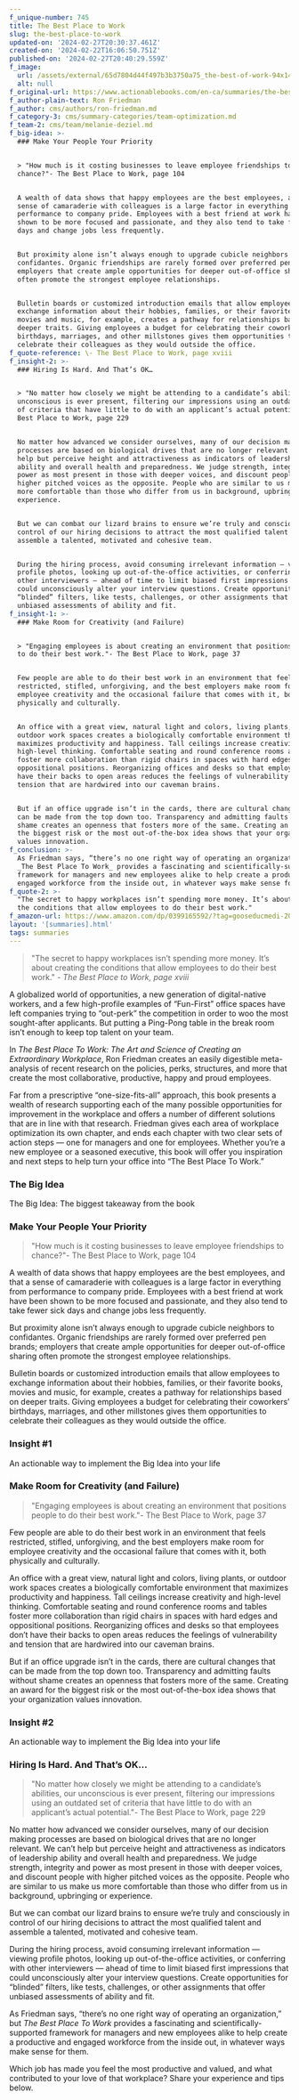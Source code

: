 ```yaml
---
f_unique-number: 745
title: The Best Place to Work
slug: the-best-place-to-work
updated-on: '2024-02-27T20:30:37.461Z'
created-on: '2024-02-22T16:06:50.751Z'
published-on: '2024-02-27T20:40:29.559Z'
f_image:
  url: /assets/external/65d7804d44f497b3b3750a75_the-best-of-work-94x144.jpeg
  alt: null
f_original-url: https://www.actionablebooks.com/en-ca/summaries/the-best-place-to-work/
f_author-plain-text: Ron Friedman
f_author: cms/authors/ron-friedman.md
f_category-3: cms/summary-categories/team-optimization.md
f_team-2: cms/team/melanie-deziel.md
f_big-idea: >-
  ### Make Your People Your Priority


  > "How much is it costing businesses to leave employee friendships to
  chance?"- The Best Place to Work, page 104


  A wealth of data shows that happy employees are the best employees, and that a
  sense of camaraderie with colleagues is a large factor in everything from
  performance to company pride. Employees with a best friend at work have been
  shown to be more focused and passionate, and they also tend to take fewer sick
  days and change jobs less frequently.


  But proximity alone isn’t always enough to upgrade cubicle neighbors to
  confidantes. Organic friendships are rarely formed over preferred pen brands;
  employers that create ample opportunities for deeper out-of-office sharing
  often promote the strongest employee relationships.


  Bulletin boards or customized introduction emails that allow employees to
  exchange information about their hobbies, families, or their favorite books,
  movies and music, for example, creates a pathway for relationships based on
  deeper traits. Giving employees a budget for celebrating their coworkers’
  birthdays, marriages, and other millstones gives them opportunities to
  celebrate their colleagues as they would outside the office.
f_quote-reference: \- The Best Place to Work, page xviii
f_insight-2: >-
  ### Hiring Is Hard. And That’s OK…


  > "No matter how closely we might be attending to a candidate’s abilities, our
  unconscious is ever present, filtering our impressions using an outdated set
  of criteria that have little to do with an applicant’s actual potential."- The
  Best Place to Work, page 229


  No matter how advanced we consider ourselves, many of our decision making
  processes are based on biological drives that are no longer relevant. We can’t
  help but perceive height and attractiveness as indicators of leadership
  ability and overall health and preparedness. We judge strength, integrity and
  power as most present in those with deeper voices, and discount people with
  higher pitched voices as the opposite. People who are similar to us make us
  more comfortable than those who differ from us in background, upbringing or
  experience.


  But we can combat our lizard brains to ensure we’re truly and consciously in
  control of our hiring decisions to attract the most qualified talent and
  assemble a talented, motivated and cohesive team.


  During the hiring process, avoid consuming irrelevant information — viewing
  profile photos, looking up out-of-the-office activities, or conferring with
  other interviewers — ahead of time to limit biased first impressions that
  could unconsciously alter your interview questions. Create opportunities for
  “blinded” filters, like tests, challenges, or other assignments that offer
  unbiased assessments of ability and fit.
f_insight-1: >-
  ### Make Room for Creativity (and Failure)


  > "Engaging employees is about creating an environment that positions people
  to do their best work."- The Best Place to Work, page 37


  Few people are able to do their best work in an environment that feels
  restricted, stifled, unforgiving, and the best employers make room for
  employee creativity and the occasional failure that comes with it, both
  physically and culturally.


  An office with a great view, natural light and colors, living plants, or
  outdoor work spaces creates a biologically comfortable environment that
  maximizes productivity and happiness. Tall ceilings increase creativity and
  high-level thinking. Comfortable seating and round conference rooms and tables
  foster more collaboration than rigid chairs in spaces with hard edges and
  oppositional positions. Reorganizing offices and desks so that employees don’t
  have their backs to open areas reduces the feelings of vulnerability and
  tension that are hardwired into our caveman brains.


  But if an office upgrade isn’t in the cards, there are cultural changes that
  can be made from the top down too. Transparency and admitting faults without
  shame creates an openness that fosters more of the same. Creating an award for
  the biggest risk or the most out-of-the-box idea shows that your organization
  values innovation.
f_conclusion: >-
  As Friedman says, “there’s no one right way of operating an organization,” but
  _The Best Place To Work_ provides a fascinating and scientifically-supported
  framework for managers and new employees alike to help create a productive and
  engaged workforce from the inside out, in whatever ways make sense for them.
f_quote-2: >-
  "The secret to happy workplaces isn’t spending more money. It’s about creating
  the conditions that allow employees to do their best work."
f_amazon-url: https://www.amazon.com/dp/0399165592/?tag=gooseducmedi-20
layout: '[summaries].html'
tags: summaries
---
```


> "The secret to happy workplaces isn’t spending more money. It’s about creating the conditions that allow employees to do their best work." _\- The Best Place to Work, page xviii_

A globalized world of opportunities, a new generation of digital-native workers, and a few high-profile examples of “Fun-First” office spaces have left companies trying to “out-perk” the competition in order to woo the most sought-after applicants. But putting a Ping-Pong table in the break room isn’t enough to keep top talent on your team.

In _The Best Place To Work: The Art and Science of Creating an Extraordinary Workplace_, Ron Friedman creates an easily digestible meta-analysis of recent research on the policies, perks, structures, and more that create the most collaborative, productive, happy and proud employees.

Far from a prescriptive “one-size-fits-all” approach, this book presents a wealth of research supporting each of the many possible opportunities for improvement in the workplace and offers a number of different solutions that are in line with that research. Friedman gives each area of workplace optimization its own chapter, and ends each chapter with two clear sets of action steps — one for managers and one for employees. Whether you’re a new employee or a seasoned executive, this book will offer you inspiration and next steps to help turn your office into “The Best Place To Work.”

### The Big Idea

The Big Idea: The biggest takeaway from the book

### Make Your People Your Priority

> "How much is it costing businesses to leave employee friendships to chance?"- The Best Place to Work, page 104

A wealth of data shows that happy employees are the best employees, and that a sense of camaraderie with colleagues is a large factor in everything from performance to company pride. Employees with a best friend at work have been shown to be more focused and passionate, and they also tend to take fewer sick days and change jobs less frequently.

But proximity alone isn’t always enough to upgrade cubicle neighbors to confidantes. Organic friendships are rarely formed over preferred pen brands; employers that create ample opportunities for deeper out-of-office sharing often promote the strongest employee relationships.

Bulletin boards or customized introduction emails that allow employees to exchange information about their hobbies, families, or their favorite books, movies and music, for example, creates a pathway for relationships based on deeper traits. Giving employees a budget for celebrating their coworkers’ birthdays, marriages, and other millstones gives them opportunities to celebrate their colleagues as they would outside the office.

### Insight #1

An actionable way to implement the Big Idea into your life

### Make Room for Creativity (and Failure)

> "Engaging employees is about creating an environment that positions people to do their best work."- The Best Place to Work, page 37

Few people are able to do their best work in an environment that feels restricted, stifled, unforgiving, and the best employers make room for employee creativity and the occasional failure that comes with it, both physically and culturally.

An office with a great view, natural light and colors, living plants, or outdoor work spaces creates a biologically comfortable environment that maximizes productivity and happiness. Tall ceilings increase creativity and high-level thinking. Comfortable seating and round conference rooms and tables foster more collaboration than rigid chairs in spaces with hard edges and oppositional positions. Reorganizing offices and desks so that employees don’t have their backs to open areas reduces the feelings of vulnerability and tension that are hardwired into our caveman brains.

But if an office upgrade isn’t in the cards, there are cultural changes that can be made from the top down too. Transparency and admitting faults without shame creates an openness that fosters more of the same. Creating an award for the biggest risk or the most out-of-the-box idea shows that your organization values innovation.

### Insight #2

An actionable way to implement the Big Idea into your life

### Hiring Is Hard. And That’s OK…

> "No matter how closely we might be attending to a candidate’s abilities, our unconscious is ever present, filtering our impressions using an outdated set of criteria that have little to do with an applicant’s actual potential."- The Best Place to Work, page 229

No matter how advanced we consider ourselves, many of our decision making processes are based on biological drives that are no longer relevant. We can’t help but perceive height and attractiveness as indicators of leadership ability and overall health and preparedness. We judge strength, integrity and power as most present in those with deeper voices, and discount people with higher pitched voices as the opposite. People who are similar to us make us more comfortable than those who differ from us in background, upbringing or experience.

But we can combat our lizard brains to ensure we’re truly and consciously in control of our hiring decisions to attract the most qualified talent and assemble a talented, motivated and cohesive team.

During the hiring process, avoid consuming irrelevant information — viewing profile photos, looking up out-of-the-office activities, or conferring with other interviewers — ahead of time to limit biased first impressions that could unconsciously alter your interview questions. Create opportunities for “blinded” filters, like tests, challenges, or other assignments that offer unbiased assessments of ability and fit.

As Friedman says, “there’s no one right way of operating an organization,” but _The Best Place To Work_ provides a fascinating and scientifically-supported framework for managers and new employees alike to help create a productive and engaged workforce from the inside out, in whatever ways make sense for them.

Which job has made you feel the most productive and valued, and what contributed to your love of that workplace? Share your experience and tips below.
